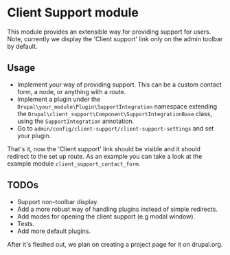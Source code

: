 # Client Support module

This module provides an extensible way for providing support for users.
Note, currently we display the 'Client support' link only on
the admin toolbar by default.

## Usage

* Implement your way of providing support. This can be a custom contact
form, a node, or anything with a route.
* Implement a plugin under the
```Drupal\your_module\Plugin\SupportIntegration``` namespace extending
the ```Drupal\client_support\Component\SupportIntegrationBase``` class,
using the ```SupportIntegration``` annotation.
* Go to ```admin/config/client-support/client-support-settings``` and
set your plugin.

That's it, now the 'Client support' link should be visible and it should
redirect to the set up route.
As an example you can take a look at the example module
```client_support_contact_form```.

## TODOs

* Support non-toolbar display.
* Add a more robust way of handling plugins instead of simple redirects.
* Add modes for opening the client support (e.g modal window).
* Tests.
* Add more default plugins.

After it's fleshed out, we plan on creating a project page for it on
drupal.org.

